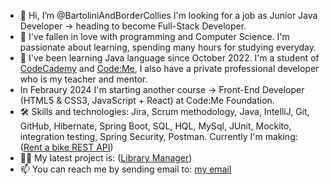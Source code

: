 - 👋 Hi, I’m @BartoliniAndBorderCollies I'm looking for a job as Junior Java Developer -> heading to become Full-Stack Developer.
- 👀 I've fallen in love with programming and Computer Science. I'm passionate about learning, spending many hours for studying everyday.
- 🌱 I've been learning Java language since October 2022. I'm a student of [CodeCademy](https://www.codecademy.com/learn) and [Code:Me](https://codeme.pl/), I also have a private professional developer who is my teacher and mentor.
- In Febraury 2024 I'm starting another course -> Front-End Developer (HTML5 & CSS3, JavaScript + React) at Code:Me Foundation. 
- 🛠 Skills and technologies: Jira, Scrum methodology, Java, IntelliJ, Git, GitHub, Hibernate, Spring Boot, SQL, HQL, MySql, JUnit, Mockito, integration testing, Spring Security, Postman.
  Currently I'm making:  ([Rent a bike REST API](https://github.com/BartoliniAndBorderCollies/Bike.v2_REST_API))
- 👩‍💻 My latest project is: ([Library Manager](https://github.com/BartoliniAndBorderCollies/Library_Manager_Official))
- 📫 You can reach me by sending email to: <a href="mailto:bartek.klodnicki@gmail.com">my email</a>

<!---
BartoliniAndBorderCollies/BartoliniAndBorderCollies is a ✨ special ✨ repository because its `README.md` (this file) appears on your GitHub profile.
You can click the Preview link to take a look at your changes.
--->
